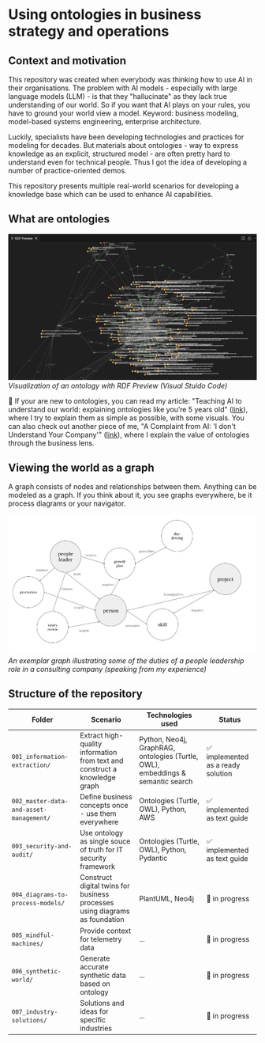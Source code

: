 
# Using ontologies in business strategy and operations


## Context and motivation

This repository was created when everybody was thinking how to use AI in their organisations. The problem with AI models - especially with large language models (LLM) - is that they "hallucinate" as they lack true understanding of our world. So if you want that AI plays on your rules, you have to ground your world view a model. Keyword: business modeling, model-based systems engineering, enterprise architecture.

Luckily, specialists have been developing technologies and practices for modeling for decades. But materials about ontologies - way to express knowledge as an explicit, structured model - are often pretty hard to understand even for technical people. Thus I got the idea of developing a number of practice-oriented demos.

This repository presents multiple real-world scenarios for developing a knowledge base which can be used to enhance AI capabilities.

## What are ontologies

![alt text](001_information-extraction/content/ontology_bizrisk.png)
*Visualization of an ontology with RDF Preview (Visual Stuido Code)*

📖 If your are new to ontologies, you can read my article: "Teaching AI to understand our world: explaining ontologies like you’re 5 years old" ([link](https://medium.com/ai-advances/teaching-ai-understand-our-world-explaining-ontologies-like-you-are-5-years-old-4e5653b5fcb1)), where I try to explain them as simple as possible, with some visuals. You can also check out another piece of me, "A Complaint from AI: 'I don\'t Understand Your Company'" ([link](https://medium.com/analysts-corner/a-complaint-from-ai-i-dont-understand-your-company-8314e39a2072)), where I explain the value of ontologies through the business lens.

## Viewing the world as a graph

A graph consists of nodes and relationships between them. Anything can be modeled as a graph. If you think about it, you see graphs everywhere, be it process diagrams or your navigator.

![alt text](001_information-extraction/content/example_ontology_teamlead.png)
_An exemplar graph illustrating some of the duties of a people leadership role in a consulting company (speaking from my experience)_


## Structure of the repository

| Folder      | Scenario |  Technologies used | Status |
| ----------- | ----------- | ------------- | ------------- |
| `001_information-extraction/` | Extract high-quality information from text and construct a knowledge graph | Python, Neo4j, GraphRAG, ontologies (Turtle, OWL), embeddings & semantic search | ✅ implemented as a ready solution |
| `002_master-data-and-asset-management/` | Define business concepts once - use them everywhere | Ontologies (Turtle, OWL), Python, AWS | ✅ implemented as text guide |
| `003_security-and-audit/` | Use ontology as single souce of truth for IT security framework | Ontologies (Turtle, OWL), Python, Pydantic | ✅ implemented as text guide |
| `004_diagrams-to-process-models/` | Construct digital twins for business processes using diagrams as foundation | PlantUML, Neo4j | 🚧 in progress |
| `005_mindful-machines/` | Provide context for telemetry data | ... | 🚧 in progress |
| `006_synthetic-world/` | Generate accurate synthetic data based on ontology | ... | 🚧 in progress |
| `007_industry-solutions/` | Solutions and ideas for specific industries | ... | 🚧 in progress |
